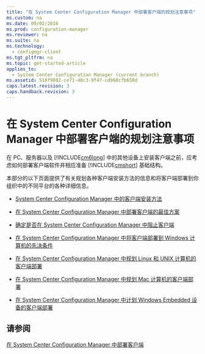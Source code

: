 ```yaml
---
title: "在 System Center Configuration Manager 中部署客户端的规划注意事项"
ms.custom: na
ms.date: 09/02/2016
ms.prod: configuration-manager
ms.reviewer: na
ms.suite: na
ms.technology: 
  - configmgr-client
ms.tgt_pltfrm: na
ms.topic: get-started-article
applies_to: 
  - System Center Configuration Manager (current branch)
ms.assetid: 518f9882-ce71-48c3-9f47-cd968cfb658d
caps.latest.revision: 3
caps.handback.revision: 3
---
```

# 在 System Center Configuration Manager 中部署客户端的规划注意事项
在 PC、服务器以及 [!INCLUDE[cm6long](../LocTest/includes/cm6long_md.md)] 中的其他设备上安装客户端之前，应考虑如何部署客户端软件并相应准备 [!INCLUDE[cmshort](../LocTest/includes/cmshort_md.md)] 基础结构。  
  
 本部分的以下页面提供了有关规划各种客户端安装方法的信息和将客户端部署到你组织中的不同平台的各种详细信息。  
  
-   [System Center Configuration Manager 中的客户端安装方法](../LocTest/Client-installation-methods-in-System-Center-Configuration-Manager.md)  
  
-   [在 System Center Configuration Manager 中部署客户端的最佳方案](../LocTest/Best-practices-for-client-deployment-in-System-Center-Configuration-Manager.md)  
  
-   [确定是否在 System Center Configuration Manager 中阻止客户端](../LocTest/Determine-whether-to-block-clients-in-System-Center-Configuration-Manager.md)  
  
-   [在 System Center Configuration Manager 中将客户端部署到 Windows 计算机的先决条件](../LocTest/Prerequisites-for-deploying-clients-to-Windows-computers-in-System-Center-Configuration-Manager.md)  
  
-   [在 System Center Configuration Manager 中规划 Linux 和 UNIX 计算机的客户端部署](../LocTest/Planning-for-client-deployment-to-Linux-and-UNIX-computers-in-System-Center-Configuration-Manager.md)  
  
-   [在 System Center Configuration Manager 中规划 Mac 计算机的客户端部署](../LocTest/Planning-for-client-deployment-to-Mac-computers-in-System-Center-Configuration-Manager.md)  
  
-   [在 System Center Configuration Manager 中计划 Windows Embedded 设备的客户端部署](../LocTest/Planning-for-client-deployment-to-Windows-Embedded-devices-in-System-Center-Configuration-Manager.md)  
  
## 请参阅  
 [在 System Center Configuration Manager 中部署客户端](../LocTest/Deploy-clients-in-System-Center-Configuration-Manager.md)
